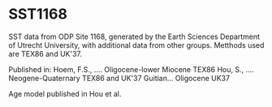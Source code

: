# SST1168
SST data from ODP Site 1168, generated by the Earth Sciences Department of Utrecht University, with additional data from other groups. Metthods used are TEX86 and UK'37.

Published in:
Hoem, F.S., ....  Oligocene-lower Miocene TEX86
Hou, S., .... Neogene-Quaternary TEX86 and UK'37
Guitian... Oligocene UK37

Age model published in Hou et al.

